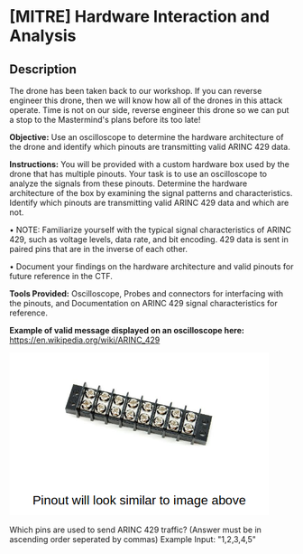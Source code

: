 # [MITRE] Hardware Interaction and Analysis

## Description

The drone has been taken back to our workshop. If you can reverse engineer this drone, then we will know how all of the drones in this attack operate. Time is not on our side, reverse engineer this drone so we can put a stop to the Mastermind's plans before its too late!



**Objective:** Use an oscilloscope to determine the hardware architecture of the drone and identify which pinouts are transmitting valid ARINC 429 data.



**Instructions:** You will be provided with a custom hardware box used by the drone that has multiple pinouts. Your task is to use an oscilloscope to analyze the signals from these pinouts. Determine the hardware architecture of the box by examining the signal patterns and characteristics. Identify which pinouts are transmitting valid ARINC 429 data and which are not.



• NOTE: Familiarize yourself with the typical signal characteristics of ARINC 429, such as voltage levels, data rate, and bit encoding. 429 data is sent in paired pins that are in the inverse of each other.



• Document your findings on the hardware architecture and valid pinouts for future reference in the CTF.



**Tools Provided:** Oscilloscope, Probes and connectors for interfacing with the pinouts, and Documentation on ARINC 429 signal characteristics for reference.



**Example of valid message displayed on an oscilloscope here:** https://en.wikipedia.org/wiki/ARINC_429



![Pinouts](/files/MITRE/Pinouts)



Which pins are used to send ARINC 429 traffic? (Answer must be in ascending order seperated by commas) Example Input: "1,2,3,4,5"

